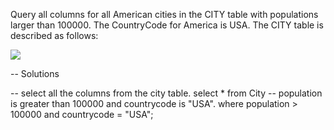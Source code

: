 Query all columns for all American cities in the CITY table with populations larger than 100000. The CountryCode for America is USA.
The CITY table is described as follows:

![](https://s3.amazonaws.com/hr-challenge-images/8137/1449729804-f21d187d0f-CITY.jpg)



-- Solutions

-- select all the columns from the city table.
select * from City
-- population is greater than 100000 and countrycode is "USA".
where population > 100000 and 
countrycode = "USA";
